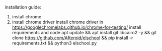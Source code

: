 installation guide:
1. install chrome
2. install chrome driver
install chrome driver in https://googlechromelabs.github.io/chrome-for-testing/
install requirements and code
apt update && apt install git libcairo2 -y && git clone https://github.com/Afteroid/elschool && pip install -r requirements.txt && python3 elschool.py
